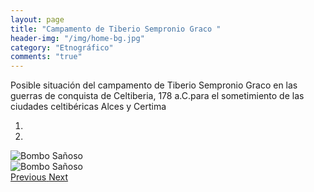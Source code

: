```yaml
---
layout: page
title: "Campamento de Tiberio Sempronio Graco "
header-img: "/img/home-bg.jpg"
category: "Etnográfico"
comments: "true"
---
```



Posible situación del campamento de Tiberio Sempronio Graco en las guerras de conquista de Celtiberia, 178 a.C.para el sometimiento de las ciudades celtibéricas Alces y Certima



<div id="myCarousel" class="carousel slide" data-ride="carousel">
  <!-- Indicators -->
  <ol class="carousel-indicators">
    <li data-target="#myCarousel" data-slide-to="0" class="active"></li>    <li data-target="#myCarousel" data-slide-to="1"></li>
  </ol>
  <!-- Wrapper for slides -->
  <div class="carousel-inner" role="listbox">
    <div class="item active">
      <img src="{{ site.github.url }}/img/bombo-sanoso-1.jpg" alt="Bombo Sañoso">
    </div>
    <div class="item">
      <img src="{{ site.github.url }}/img/bombo-sanoso-2.jpg" alt="Bombo Sañoso">
    </div>
  <!-- Left and right controls -->
  <a class="left carousel-control" href="#myCarousel" role="button" data-slide="prev">
    <span class="glyphicon glyphicon-chevron-left" aria-hidden="true"></span>
    <span class="sr-only">Previous</span>
  </a>
  <a class="right carousel-control" href="#myCarousel" role="button" data-slide="next">
    <span class="glyphicon glyphicon-chevron-right" aria-hidden="true"></span>
    <span class="sr-only">Next</span>
  </a>
</div>


